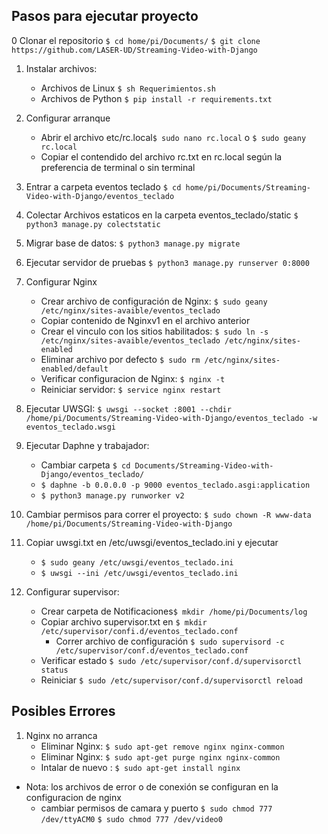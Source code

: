 
## Pasos para ejecutar proyecto

0 Clonar el repositorio 
	`$ cd home/pi/Documents/`
	`$ git clone https://github.com/LASER-UD/Streaming-Video-with-Django`
1. Instalar archivos:
	* Archivos de Linux `$ sh Requerimientos.sh`
	* Archivos de Python `$ pip install -r requirements.txt`
2. Configurar arranque 
	* Abrir el archivo etc/rc.local`$ sudo nano rc.local` o `$ sudo geany rc.local`
	* Copiar el contendido del archivo rc.txt en rc.local según la preferencia de terminal o sin terminal
3. Entrar a carpeta eventos teclado
	`$ cd home/pi/Documents/Streaming-Video-with-Django/eventos_teclado`
4. Colectar Archivos estaticos en la carpeta eventos_teclado/static
	`$ python3 manage.py colectstatic`
5. Migrar base de datos:
	`$ python3 manage.py migrate`
6. Ejecutar servidor de pruebas 
	`$ python3 manage.py runserver 0:8000`
7. Configurar Nginx
	* Crear archivo de configuración de Nginx: `$ sudo geany /etc/nginx/sites-avaible/eventos_teclado`
	* Copiar contenido de Nginxv1 en el archivo anterior
	* Crear el vinculo con los sitios habilitados: `$ sudo ln -s /etc/nginx/sites-avaible/eventos_teclado /etc/nginx/sites-enabled`
	* Eliminar archivo por defecto `$ sudo rm /etc/nginx/sites-enabled/default`
	* Verificar configuracion de Nginx: `$ nginx -t`
	* Reiniciar servidor: `$ service nginx restart`

9. Ejecutar UWSGI: `$ uwsgi --socket :8001 --chdir /home/pi/Documents/Streaming-Video-with-Django/eventos_teclado -w eventos_teclado.wsgi`
8. Ejecutar Daphne y trabajador: 
	*  Cambiar carpeta `$ cd Documents/Streaming-Video-with-Django/eventos_teclado/`
	* `$ daphne -b 0.0.0.0 -p 9000 eventos_teclado.asgi:application`
	* `$ python3 manage.py runworker v2`
10. Cambiar permisos para correr el proyecto: `$ sudo chown -R www-data /home/pi/Documents/Streaming-Video-with-Django`
11. Copiar uwsgi.txt en /etc/uwsgi/eventos_teclado.ini y ejecutar
	* `$ sudo geany /etc/uwsgi/eventos_teclado.ini`
	* `$ uwsgi --ini /etc/uwsgi/eventos_teclado.ini`
12. Configurar supervisor:
	* Crear carpeta de Notificaciones`$ mkdir /home/pi/Documents/log`
	* Copiar archivo supervisor.txt en `$ mkdir /etc/supervisor/confi.d/eventos_teclado.conf`
        * Correr archivo de configuración `$ sudo supervisord -c /etc/supervisor/conf.d/eventos_teclado.conf`
	* Verificar estado `$ sudo /etc/supervisor/conf.d/supervisorctl status`
	* Reiniciar `$ sudo /etc/supervisor/conf.d/supervisorctl reload`
## Posibles Errores
1. Nginx no arranca 
	* Eliminar Nginx: `$ sudo apt-get remove nginx nginx-common`
	* Eliminar Nginx: `$ sudo apt-get purge nginx nginx-common`
	* Intalar de nuevo : `$ sudo apt-get install nginx` 

- Nota: los archivos de error o de conexión se configuran en la configuracion de nginx 
	* cambiar permisos de camara y puerto `$ sudo chmod 777 /dev/ttyACM0` `$ sudo chmod 777 /dev/video0`
